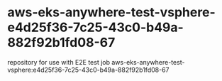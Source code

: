 # aws-eks-anywhere-test-vsphere-e4d25f36-7c25-43c0-b49a-882f92b1fd08-67
repository for use with E2E test job aws-eks-anywhere-test-vsphere:e4d25f36-7c25-43c0-b49a-882f92b1fd08-67
